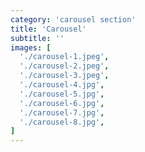 ```yaml
---
category: 'carousel section'
title: 'Carousel'
subtitle: ''
images: [
  './carousel-1.jpeg',
  './carousel-2.jpeg',
  './carousel-3.jpeg',
  './carousel-4.jpg',
  './carousel-5.jpg',
  './carousel-6.jpg',
  './carousel-7.jpg',
  './carousel-8.jpg',
]
---
```

